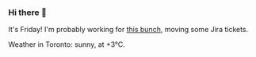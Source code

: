 ### Hi there :wave:

It's Friday! I'm probably working for [this bunch](https://github.com/kohofinancial), moving some Jira tickets.

Weather in Toronto: sunny, at +3°C.
